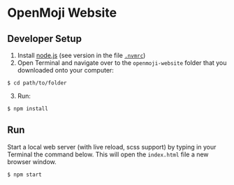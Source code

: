 OpenMoji Website
================

Developer Setup
---------------
1. Install [node.js](https://nodejs.org) (see version in the file [`.nvmrc`](https://github.com/hfg-gmuend/openmoji-website/blob/master/.nvmrc#L1))
2. Open Terminal and navigate over to the `openmoji-website` folder that you downloaded onto your computer:

```
$ cd path/to/folder
```

3. Run:

```
$ npm install
```

Run
---

Start a local web server (with live reload, scss support) by typing in your Terminal the command below. This will open the `index.html` file a new browser window.

```
$ npm start
```
